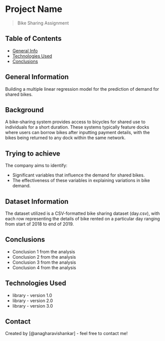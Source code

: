 # Project Name
> Bike Sharing Assignment


## Table of Contents
* [General Info](#general-information)
* [Technologies Used](#technologies-used)
* [Conclusions](#conclusions)


## General Information
Building a multiple linear regression model for the prediction of demand for shared bikes.

## Background
A bike-sharing system provides access to bicycles for shared use to individuals for a short duration. These systems typically feature docks where users can borrow bikes after inputting payment details, with the bikes being returned to any dock within the same network.

## Trying to achieve
The company aims to identify:
  - Significant variables that influence the demand for shared bikes.
  - The effectiveness of these variables in explaining variations in bike demand.

## Dataset Information
The dataset utilized is a CSV-formatted bike sharing dataset (day.csv), with each row representing the details of bike rented on a particular day ranging from start of 2018 to end of 2019.


## Conclusions
- Conclusion 1 from the analysis
- Conclusion 2 from the analysis
- Conclusion 3 from the analysis
- Conclusion 4 from the analysis


## Technologies Used
- library - version 1.0
- library - version 2.0
- library - version 3.0


## Contact
Created by [@anagharavishankar] - feel free to contact me!
